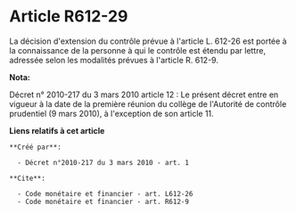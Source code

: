 # Article R612-29

La décision d'extension du contrôle prévue à l'article L. 612-26 est portée à la connaissance de la personne à qui le
contrôle est étendu par lettre, adressée selon les modalités prévues à l'article R. 612-9.

**Nota:**

Décret n° 2010-217 du 3 mars 2010 article 12 : Le présent décret entre en vigueur à la date de la première réunion du collège
de l'Autorité de contrôle prudentiel (9 mars 2010), à l'exception de son article 11.

**Liens relatifs à cet article**

	**Créé par**:

	  - Décret n°2010-217 du 3 mars 2010 - art. 1

	**Cite**:

	  - Code monétaire et financier - art. L612-26
	  - Code monétaire et financier - art. R612-9
